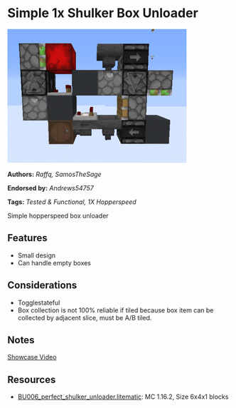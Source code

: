 # Simple 1x Shulker Box Unloader
<img alt="image.png" src="images/image.png?raw=1" height="300px">

**Authors:** *Raffq, SamosTheSage*

**Endorsed by:** *Andrews54757*

**Tags:** *Tested & Functional, 1X Hopperspeed*

Simple hopperspeed box unloader

## Features
- Small design
- Can handle empty boxes

## Considerations
- Togglestateful
- Box collection is not 100% reliable if tiled because box item can be collected by adjacent slice, must be A/B tiled.

## Notes
[Showcase Video](https://www.youtube.com/watch?v=Vp17vDuMHAQ)

## Resources
- [BU006_perfect_shulker_unloader.litematic](attachments/BU006_perfect_shulker_unloader.litematic): MC 1.16.2, Size 6x4x1 blocks
